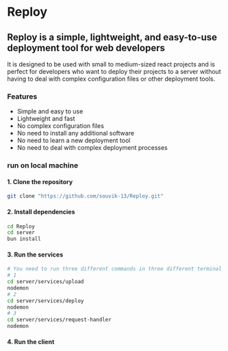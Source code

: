 # Reploy
## Reploy is a simple, lightweight, and easy-to-use deployment tool for web developers

It is designed to be used with small to medium-sized react projects and is perfect for developers who want to deploy their projects to a server without having to deal with complex configuration files or other deployment tools.

### Features
- Simple and easy to use
- Lightweight and fast
- No complex configuration files
- No need to install any additional software
- No need to learn a new deployment tool
- No need to deal with complex deployment processes

### run on local machine

#### 1. Clone the repository
```bash
git clone "https://github.com/souvik-13/Reploy.git"
```
#### 2. Install dependencies
```bash
cd Reploy
cd server
bun install
```
#### 3. Run the services
```bash
# You need to run three different commands in three different terminal
# 1
cd server/services/upload
nodemon
# 2
cd server/services/deploy
nodemon
# 3
cd server/services/request-handler
nodemon
```
#### 4. Run the client
```bash

